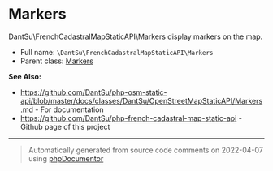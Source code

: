 
# Markers

DantSu\FrenchCadastralMapStaticAPI\Markers display markers on the map.



* Full name: `\DantSu\FrenchCadastralMapStaticAPI\Markers`
* Parent class: [Markers](https://github.com/DantSu/php-osm-static-api/blob/master/src/Markers.php)

**See Also:**

* https://github.com/DantSu/php-osm-static-api/blob/master/docs/classes/DantSu/OpenStreetMapStaticAPI/Markers.md - For documentation
* https://github.com/DantSu/php-french-cadastral-map-static-api - Github page of this project





---
> Automatically generated from source code comments on 2022-04-07 using [phpDocumentor](http://www.phpdoc.org/)
